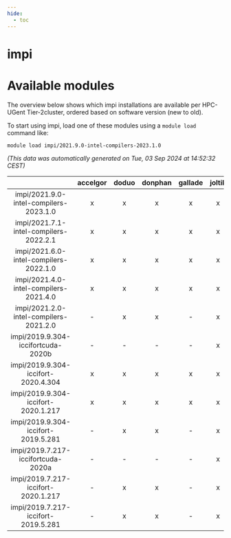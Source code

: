 ```yaml
---
hide:
  - toc
---
```


impi
====

# Available modules


The overview below shows which impi installations are available per HPC-UGent Tier-2cluster, ordered based on software version (new to old).

To start using impi, load one of these modules using a `module load` command like:

```shell
module load impi/2021.9.0-intel-compilers-2023.1.0
```

*(This data was automatically generated on Tue, 03 Sep 2024 at 14:52:32 CEST)*  

| |accelgor|doduo|donphan|gallade|joltik|shinx|skitty|
| :---: | :---: | :---: | :---: | :---: | :---: | :---: | :---: |
|impi/2021.9.0-intel-compilers-2023.1.0|x|x|x|x|x|x|x|
|impi/2021.7.1-intel-compilers-2022.2.1|x|x|x|x|x|-|x|
|impi/2021.6.0-intel-compilers-2022.1.0|x|x|x|x|x|x|x|
|impi/2021.4.0-intel-compilers-2021.4.0|x|x|x|x|x|-|x|
|impi/2021.2.0-intel-compilers-2021.2.0|-|x|x|-|x|-|x|
|impi/2019.9.304-iccifortcuda-2020b|-|-|-|-|x|-|-|
|impi/2019.9.304-iccifort-2020.4.304|x|x|x|x|x|-|x|
|impi/2019.9.304-iccifort-2020.1.217|x|x|x|x|x|-|x|
|impi/2019.9.304-iccifort-2019.5.281|-|x|x|-|x|-|x|
|impi/2019.7.217-iccifortcuda-2020a|-|-|-|-|x|-|-|
|impi/2019.7.217-iccifort-2020.1.217|-|x|x|-|x|-|x|
|impi/2019.7.217-iccifort-2019.5.281|-|x|x|-|x|-|-|
